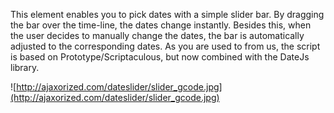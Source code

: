 This element enables you to pick dates with a simple slider bar. By dragging the bar over the time-line, the dates change instantly. Besides this, when the user decides to manually change the dates, the bar is automatically adjusted to the corresponding dates. As you are used to from us, the script is based on Prototype/Scriptaculous, but now combined with the DateJs library.

![http://ajaxorized.com/dateslider/slider_gcode.jpg](http://ajaxorized.com/dateslider/slider_gcode.jpg)